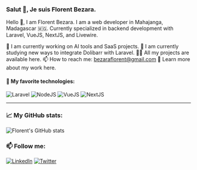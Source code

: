 ### Salut 👋, Je suis Florent Bezara.

Hello 👋, I am Florent Bezara.
I am a web developer in Mahajanga, Madagascar 🇲🇬. Currently specialized in backend development with Laravel, VueJS, NextJS, and Livewire.

🔭 I am currently working on AI tools and SaaS projects.
🌱 I am currently studying new ways to integrate Dolibarr with Laravel.
👨‍💻 All my projects are available here.
📫 How to reach me: bezaraflorent@gmail.com
📄 Learn more about my work here.

#### 📌 My favorite technologies:

![Laravel](https://img.shields.io/badge/-Laravel-F55247?style=flat-square&logo=Laravel&logoColor=white)
![NodeJS](https://img.shields.io/badge/-NodeJS-339933?style=flat-square&logo=Node.js&logoColor=white)
![VueJS](https://img.shields.io/badge/-Vue.js-4FC08D?style=flat-square&logo=Vue.js&logoColor=white)
![NextJS](https://img.shields.io/badge/-Next.js-000000?style=flat-square&logo=next.js&logoColor=white)

---

### 📈 My GitHub stats:

![Florent's GitHub stats](https://github-readme-stats.vercel.app/api?username=GasyCoder&show_icons=true&theme=radical)

### 📫 Follow me:

[![LinkedIn](https://img.shields.io/badge/-LinkedIn-0077B5?style=flat-square&logo=Linkedin&logoColor=white)]([https://linkedin.com/](https://www.linkedin.com/in/florentbezara/))
[![Twitter](https://img.shields.io/badge/-Twitter-1DA1F2?style=flat-square&logo=Twitter&logoColor=white)]([https://twitter.com/](https://x.com/Florent_bezara))
